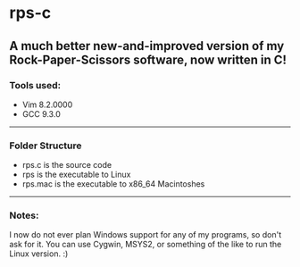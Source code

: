 # rps-c
A much better new-and-improved version of my Rock-Paper-Scissors software, now written in C!
-----------------------------------------------------------------------------------------------------------------------------------------
### Tools used:

* Vim 8.2.0000
* GCC 9.3.0
-----------------------------------------------------------------------------------------------------------------------------------------
### Folder Structure

* rps.c is the source code
* rps is the executable to Linux
* rps.mac is the executable to x86_64 Macintoshes
-----------------------------------------------------------------------------------------------------------------------------------------
### Notes:

I now do not ever plan Windows support for any of my programs, so don't ask for it. You can use Cygwin, MSYS2, or something of the like to run the Linux version. :)
